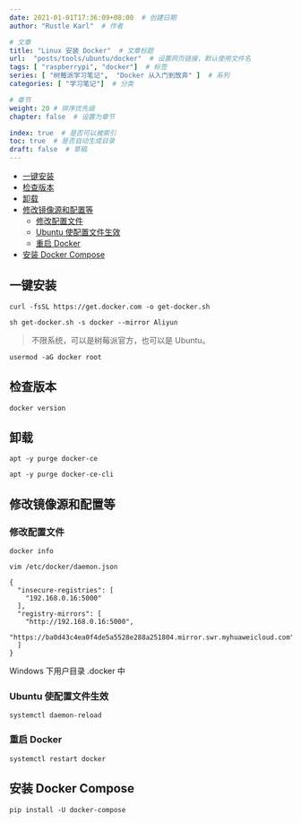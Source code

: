 ```yaml
---
date: 2021-01-01T17:36:09+08:00  # 创建日期
author: "Rustle Karl"  # 作者

# 文章
title: "Linux 安装 Docker"  # 文章标题
url:  "posts/tools/ubuntu/docker"  # 设置网页链接，默认使用文件名
tags: [ "raspberrypi", "docker"]  # 标签
series: [ "树莓派学习笔记",  "Docker 从入门到放弃" ]  # 系列
categories: [ "学习笔记"]  # 分类

# 章节
weight: 20 # 排序优先级
chapter: false  # 设置为章节

index: true  # 是否可以被索引
toc: true  # 是否自动生成目录
draft: false  # 草稿
---
```


- [一键安装](#一键安装)
- [检查版本](#检查版本)
- [卸载](#卸载)
- [修改镜像源和配置等](#修改镜像源和配置等)
  - [修改配置文件](#修改配置文件)
  - [Ubuntu 使配置文件生效](#ubuntu-使配置文件生效)
  - [重启 Docker](#重启-docker)
- [安装 Docker Compose](#安装-docker-compose)

## 一键安装

```shell
curl -fsSL https://get.docker.com -o get-docker.sh
```

```shell
sh get-docker.sh -s docker --mirror Aliyun
```

> 不限系统，可以是树莓派官方，也可以是 Ubuntu。

```shell
usermod -aG docker root
```

## 检查版本

```shell
docker version
```

## 卸载

```shell
apt -y purge docker-ce
```

```shell
apt -y purge docker-ce-cli
```

## 修改镜像源和配置等

### 修改配置文件

```shell
docker info
```

```shell
vim /etc/docker/daemon.json
```

```
{
  "insecure-registries": [
    "192.168.0.16:5000"
  ],
  "registry-mirrors": [
    "http://192.168.0.16:5000",
    "https://ba0d43c4ea0f4de5a5528e288a251804.mirror.swr.myhuaweicloud.com"
  ]
}
```

Windows 下用户目录 .docker 中

### Ubuntu 使配置文件生效

```shell
systemctl daemon-reload
```

### 重启 Docker

```shell
systemctl restart docker
```

## 安装 Docker Compose

```shell
pip install -U docker-compose
```
